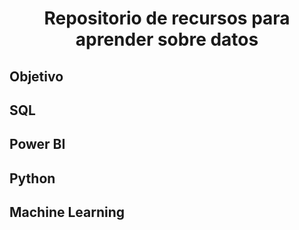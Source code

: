 <h1 align="center"> Repositorio de recursos para aprender sobre datos </h1>

<h2> Objetivo </h2>

<h2> SQL</h2>

<h2> Power BI </h2>

<h2> Python </h2>

<h2> Machine Learning </h2>

